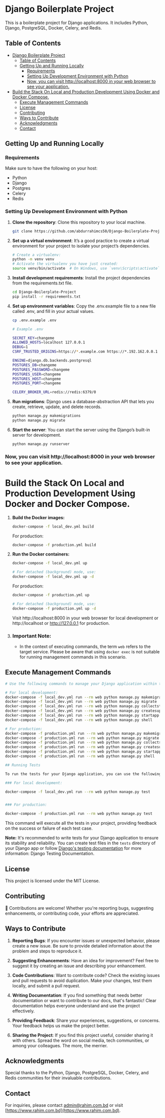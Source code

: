 # Django Boilerplate Project

This is a boilerplate project for Django applications. It includes Python, Django, PostgreSQL, Docker, Celery, and Redis.

## Table of Contents
- [Django Boilerplate Project](#django-boilerplate-project)
  - [Table of Contents](#table-of-contents)
  - [Getting Up and Running Locally](#getting-up-and-running-locally)
    - [Requirements](#requirements)
    - [Setting Up Development Environment with Python](#setting-up-development-environment-with-python)
    - [Now, you can visit http://localhost:8000 in your web browser to see your application.](#now-you-can-visit-httplocalhost8000-in-your-web-browser-to-see-your-application)
- [Build the Stack On Local and Production Development Using Docker and Docker Compose.](#build-the-stack-on-local-and-production-development-using-docker-and-docker-compose)
  - [Execute Management Commands](#execute-management-commands)
  - [License](#license)
  - [Contributing](#contributing)
  - [Ways to Contribute](#ways-to-contribute)
  - [Acknowledgments](#acknowledgments)
  - [Contact](#contact)

## Getting Up and Running Locally

### Requirements

Make sure to have the following on your host:

- Python
- Django
- Postgres
- Celery
- Redis

### Setting Up Development Environment with Python

1. **Clone the repository**: Clone this repository to your local machine.

    ```bash
    git clone https://github.com/abdurrahimcs50/Django-Boilerplate-Project.git
    ```

2. **Set up a virtual environment**: It’s a good practice to create a virtual environment for your project to isolate your project’s dependencies.

    ```bash
    # Create a virtualenv:
    python -m venv venv
    # Activate the virtualenv you have just created:
    source venv/bin/activate  # On Windows, use `venv\Scripts\activate`
    ```

3. **Install development requirements**: Install the project dependencies from the requirements.txt file.

    ```bash
    cd Django-Boilerplate-Project
    pip install -r requirements.txt
    ```

4. **Set up environment variables**: Copy the .env.example file to a new file called .env, and fill in your actual values.

    ```bash
    cp .env.example .env

    # Example .env

    SECRET_KEY=changeme
    ALLOWED_HOSTS=localhost 127.0.0.1
    DEBUG=1
    CSRF_TRUSTED_ORIGINS=https://*.example.com https://*.192.162.0.0.1

    ENGINE=django.db.backends.postgresql
    POSTGRES_DB=changeme
    POSTGRES_PASSWORD=changeme
    POSTGRES_USER=changeme
    POSTGRES_HOST=changeme
    POSTGRES_PORT=changeme

    CELERY_BROKER_URL=redis://redis:6379/0
    ```

5. **Run migrations**: Django uses a database-abstraction API that lets you create, retrieve, update, and delete records.

    ```bash
    python manage.py makemigrations
    python manage.py migrate
    ```

6. **Start the server**: You can start the server using the Django’s built-in server for development.

    ```bash
    python manage.py runserver
    ```

### Now, you can visit http://localhost:8000 in your web browser to see your application.

# Build the Stack On Local and Production Development Using Docker and Docker Compose.

1. **Build the Docker images:**
    ```bash
    docker-compose -f local_dev.yml build
    ```

    For production:
    ```bash
    docker-compose -f production.yml build
    ```

2. **Run the Docker containers:**
    ```bash
    docker-compose -f local_dev.yml up

    # For detached (background) mode, use:
    docker-compose -f local_dev.yml up -d
    ```

    For production:
    ```bash
    docker-compose -f production.yml up

    # For detached (background) mode, use:
    docker-compose -f production.yml up -d
    ```

    Visit http://localhost:8000 in your web browser for local development or http://localhost or http://127.0.0.1 for production.

3. ### Important Note:
    - In the context of executing commands, the term `web` refers to the target service. Please be aware that using `docker exec` is not suitable for running management commands in this scenario.

## Execute Management Commands

```bash
# Use the following commands to manage your Django application within the Docker container:

# For local development:
docker-compose -f local_dev.yml run --rm web python manage.py makemigrations
docker-compose -f local_dev.yml run --rm web python manage.py migrate
docker-compose -f local_dev.yml run --rm web python manage.py collectstatic
docker-compose -f local_dev.yml run --rm web python manage.py createsuperuser
docker-compose -f local_dev.yml run --rm web python manage.py startapp app_name
docker-compose -f local_dev.yml run --rm web python manage.py shell

# For production:
docker-compose -f production.yml run --rm web python manage.py makemigrations
docker-compose -f production.yml run --rm web python manage.py migrate
docker-compose -f production.yml run --rm web python manage.py collectstatic
docker-compose -f production.yml run --rm web python manage.py createsuperuser
docker-compose -f production.yml run --rm web python manage.py startapp app_name
docker-compose -f production.yml run --rm web python manage.py shell

## Running Tests

To run the tests for your Django application, you can use the following command within the Docker container:

### For local development:

docker-compose -f local_dev.yml run --rm web python manage.py test


### For production:

docker-compose -f production.yml run --rm web python manage.py test

```

This command will execute all the tests in your project, providing feedback on the success or failure of each test case.

**Note:** It's recommended to write tests for your Django application to ensure its stability and reliability. You can create test files in the `tests` directory of your Django app or follow [Django's testing documentation](https://docs.djangoproject.com/en/stable/topics/testing/) for more information: Django Testing Documentation.

## License

This project is licensed under the MIT License.

## Contributing

👏 Contributions are welcome! Whether you're reporting bugs, suggesting enhancements, or contributing code, your efforts are appreciated.

## Ways to Contribute

1. **Reporting Bugs**: If you encounter issues or unexpected behavior, please create a new issue. Be sure to provide detailed information about the problem and steps to reproduce it.

2. **Suggesting Enhancements**: Have an idea for improvement? Feel free to suggest it by creating an issue and describing your enhancement.

3. **Code Contributions**: Want to contribute code? Check the existing issues and pull requests to avoid duplication. Make your changes, test them locally, and submit a pull request.

4. **Writing Documentation**: If you find something that needs better documentation or want to contribute to our docs, that's fantastic! Clear documentation helps everyone understand and use the project effectively.

5. **Providing Feedback**: Share your experiences, suggestions, or concerns. Your feedback helps us make the project better.

6. **Sharing the Project**: If you find this project useful, consider sharing it with others. Spread the word on social media, tech communities, or among your colleagues. The more, the merrier.

## Acknowledgments

Special thanks to the Python, Django, PostgreSQL, Docker, Celery, and Redis communities for their invaluable contributions.

## Contact

For inquiries, please contact [admin@rahim.com.bd](mailto:admin@rahim.com.bd) or visit [https://www.rahim.com.bd](https://www.rahim.com.bd).


